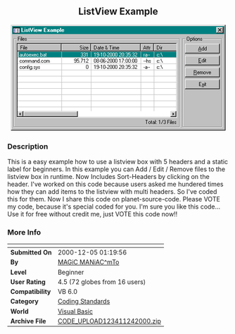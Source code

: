 ﻿<div align="center">

## ListView Example

<img src="PIC2000124940112704.gif">
</div>

### Description

This is a easy example how to use a listview box with 5 headers and a static label for beginners. In this example you can Add / Edit / Remove files to the listview box in runtime. Now Includes Sort-Headers by clicking on the header. I've worked on this code because users asked me hundered times how they can add items to the listview with multi headers. So I've coded this for them. Now I share this code on planet-source-code. Please VOTE my code, because it's special coded for you. I'm sure you like this code... Use it for free without credit me, just VOTE this code now!!
 
### More Info
 


<span>             |<span>
---                |---
**Submitted On**   |2000-12-05 01:19:56
**By**             |[MAGiC MANiAC^mTo](https://github.com/Planet-Source-Code/PSCIndex/blob/master/ByAuthor/magic-maniac-mto.md)
**Level**          |Beginner
**User Rating**    |4.5 (72 globes from 16 users)
**Compatibility**  |VB 6\.0
**Category**       |[Coding Standards](https://github.com/Planet-Source-Code/PSCIndex/blob/master/ByCategory/coding-standards__1-43.md)
**World**          |[Visual Basic](https://github.com/Planet-Source-Code/PSCIndex/blob/master/ByWorld/visual-basic.md)
**Archive File**   |[CODE\_UPLOAD123411242000\.zip](https://github.com/Planet-Source-Code/magic-maniac-mto-listview-example__1-13309/archive/master.zip)









